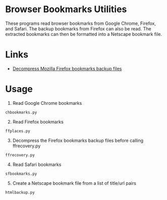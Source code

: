 Browser Bookmarks Utilities
===========================

These programs read browser bookmarks from Google Chrome, Firefox, and Safari. The backup bookmarks from Firefox can also be read. The extracted bookmarks can then be formatted into a Netscape bookmark file.

# Links

- [Decompress Mozilla Firefox bookmarks backup files](https://github.com/avih/dejsonlz4)

# Usage

1. Read Google Chrome bookmarks
```
chbookmarks.py 
```
2. Read Firefox bookmarks
```
ffplaces.py
```
3. Decompress the Firefox bookmarks backup files before calling ffrecovery.py
```
ffrecovery.py
```
4. Read Safari bookmarks
```
sfbookmarks.py
```
5. Create a Netscape bookmark file from a list of title/url pairs
```
htmlbackup.py
```